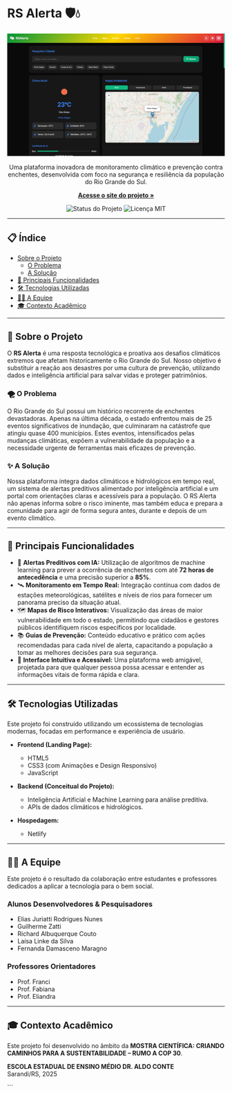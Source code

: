 # RS Alerta 🛡️💧

<p align="center">
  <img src="https://github.com/elias001011/RSAlerta/blob/main/screenshot.png" alt="Banner do RS Alerta mostrando tecnologia e dados" width="600"/>
</p>

<p align="center">
  Uma plataforma inovadora de monitoramento climático e prevenção contra enchentes, desenvolvida com foco na segurança e resiliência da população do Rio Grande do Sul.
</p>

<p align="center">
  <a href="https://rsalerta.netlify.app/"><strong>Acesse o site do projeto »</strong></a>
</p>

<p align="center">
  <img src="https://img.shields.io/badge/status-em%20desenvolvimento-yellowgreen" alt="Status do Projeto"/>
  <img src="https://img.shields.io/badge/licen%C3%A7a-MIT-blue" alt="Licença MIT"/>
</p>

---

## 📋 Índice

- [Sobre o Projeto](#-sobre-o-projeto)
  - [O Problema](#-o-problema)
  - [A Solução](#-a-solução)
- [🚀 Principais Funcionalidades](#-principais-funcionalidades)
- [🛠️ Tecnologias Utilizadas](#️-tecnologias-utilizadas)
- [👨‍💻 A Equipe](#-a-equipe)
- [🎓 Contexto Acadêmico](#-contexto-acadêmico)

---

## 📖 Sobre o Projeto

O **RS Alerta** é uma resposta tecnológica e proativa aos desafios climáticos extremos que afetam historicamente o Rio Grande do Sul. Nosso objetivo é substituir a reação aos desastres por uma cultura de prevenção, utilizando dados e inteligência artificial para salvar vidas e proteger patrimônios.

### 🌪️ O Problema

O Rio Grande do Sul possui um histórico recorrente de enchentes devastadoras. Apenas na última década, o estado enfrentou mais de 25 eventos significativos de inundação, que culminaram na catástrofe que atingiu quase 400 municípios. Estes eventos, intensificados pelas mudanças climáticas, expõem a vulnerabilidade da população e a necessidade urgente de ferramentas mais eficazes de prevenção.

### ✨ A Solução

Nossa plataforma integra dados climáticos e hidrológicos em tempo real, um sistema de alertas preditivos alimentado por inteligência artificial e um portal com orientações claras e acessíveis para a população. O RS Alerta não apenas informa sobre o risco iminente, mas também educa e prepara a comunidade para agir de forma segura antes, durante e depois de um evento climático.

---

## 🚀 Principais Funcionalidades

-   🧠 **Alertas Preditivos com IA:** Utilização de algoritmos de machine learning para prever a ocorrência de enchentes com até **72 horas de antecedência** e uma precisão superior a **85%**.
-   🛰️ **Monitoramento em Tempo Real:** Integração contínua com dados de estações meteorológicas, satélites e níveis de rios para fornecer um panorama preciso da situação atual.
-   🗺️ **Mapas de Risco Interativos:** Visualização das áreas de maior vulnerabilidade em todo o estado, permitindo que cidadãos e gestores públicos identifiquem riscos específicos por localidade.
-   📚 **Guias de Prevenção:** Conteúdo educativo e prático com ações recomendadas para cada nível de alerta, capacitando a população a tomar as melhores decisões para sua segurança.
-   📱 **Interface Intuitiva e Acessível:** Uma plataforma web amigável, projetada para que qualquer pessoa possa acessar e entender as informações vitais de forma rápida e clara.

---

## 🛠️ Tecnologias Utilizadas

Este projeto foi construído utilizando um ecossistema de tecnologias modernas, focadas em performance e experiência de usuário.

-   **Frontend (Landing Page):**
    -   HTML5
    -   CSS3 (com Animações e Design Responsivo)
    -   JavaScript

-   **Backend (Conceitual do Projeto):**
    -   Inteligência Artificial e Machine Learning para análise preditiva.
    -   APIs de dados climáticos e hidrológicos.

-   **Hospedagem:**
    -   Netlify

---

## 👨‍💻 A Equipe

Este projeto é o resultado da colaboração entre estudantes e professores dedicados a aplicar a tecnologia para o bem social.

### Alunos Desenvolvedores & Pesquisadores
-   Elias Juriatti Rodrigues Nunes
-   Guilherme Zatti
-   Richard Albuquerque Couto
-   Laísa Linke da Silva
-   Fernanda Damasceno Maragno

### Professores Orientadores
-   Prof. Franci
-   Prof. Fabiana
-   Prof. Eliandra

---

## 🎓 Contexto Acadêmico

Este projeto foi desenvolvido no âmbito da **MOSTRA CIENTÍFICA: CRIANDO CAMINHOS PARA A SUSTENTABILIDADE – RUMO A COP 30**.

<p>
  <strong>ESCOLA ESTADUAL DE ENSINO MÉDIO DR. ALDO CONTE</strong><br>
  Sarandi/RS, 2025
</p>
```
